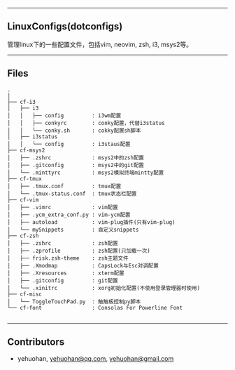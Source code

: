 
---
## LinuxConfigs(dotconfigs)
 管理linux下的一些配置文件，包括vim, neovim, zsh, i3, msys2等。


---
## Files

```text
.
│
├── cf-i3
│   ├── i3
│   │   ├── config         : i3wm配置
│   │   ├── conkyrc        : conky配置，代替i3status
│   │   └── conky.sh       : cokky配置sh脚本
│   ├── i3status
│   │   └── config         : i3staus配置
├── cf-msys2
│   ├── .zshrc             : msys2中的zsh配置
│   ├── .gitconfig         : msys2中的git配置
│   └── .minttyrc          : msys2模拟终端mintty配置
├── cf-tmux
│   ├── .tmux.conf         : tmux配置
│   └── .tmux-status.conf  : tmux状态栏配置
├── cf-vim
│   ├── .vimrc             : vim配置
│   ├── .ycm_extra_conf.py : vim-ycm配置
│   ├── autoload           : vim-plug插件(只有vim-plug)
│   └── mySnippets         : 自定义snippets
├── cf-zsh
│   ├── .zshrc             : zsh配置
│   ├── .zprofile          : zsh配置(只加载一次)
│   ├── frisk.zsh-theme    : zsh主题文件
│   ├── .Xmodmap           : CapsLock与Esc对调配置
│   ├── .Xresources        : xterm配置
│   ├── .gitconfig         : git配置
│   └── .xinitrc           : xorg初始化配置(不使用登录管理器时使用)
├── cf-misc
│   └── ToggleTouchPad.py  : 触触板控制py脚本
└── cf-font                : Consolas For Powerline Font


```


---
## Contributors
 - yehuohan, yehuohan@qq.com, yehuohan@gmail.com

